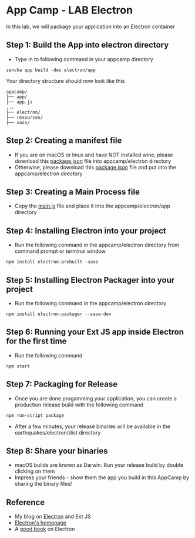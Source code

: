 # App Camp - LAB Electron

In this lab, we will package your application into an Electron container 

## Step 1: Build the App into electron directory 

* Type in to following command in your appcamp directory
```
sencha app build -des electron/app
```

Your directory structure should now look like this
```
appcamp/
├── app/
├── app.js
...
├── electron/
├── resources/
├── sass/
```

## Step 2: Creating a manifest file 

* If you are on macOS or linux and have NOT installed wine, please download this [package.json](https://gist.github.com/shikhirsingh/a2bd9116b0c2418d065f3519592692a6) file into appcamp/electron directory
* Otherwise, please download this [package.json](https://gist.github.com/shikhirsingh/ae86d4b8c1735cf9cd19e23130612044) file and put into the appcamp/electron directory

## Step 3: Creating a Main Process file
* Copy the [main.js](https://gist.github.com/shikhirsingh/c690c39a690f63b69ab70a8b1f95bd78) file and place it into the appcamp/electron/app directory

## Step 4: Installing Electron into your project

* Run the following command in the appcamp/electron directory from command prompt or terminal window 
```
npm install electron-prebuilt -save
```

## Step 5: Installing Electron Packager into your project

* Run the following command in the appcamp/electron directory
```
npm install electron-packager --save-dev
```

## Step 6: Running your Ext JS app inside Electron for the first time

* Run the following command 
```
npm start
```

## Step 7: Packaging for Release

* Once you are done progamming your application, you can create a production release build with the following command
```
npm run-script package
```
* After a few minutes, your release binaries will be available in the earthquakes/electron/dist directory

## Step 8: Share your binaries
* macOS builds are known as Darwin. Run your release build by double clicking on them
* Impress your friends - show them the app you build in this AppCamp by sharing the binary files!

## Reference
* My blog on [Electron](https://www.sencha.com/blog/creating-installable-desktop-applications-with-ext-js-and-electron/) and Ext JS
* [Electron's homepage](http://electron.atom.io/)
* A [good book](https://www.manning.com/books/cross-platform-desktop-applications) on Electron